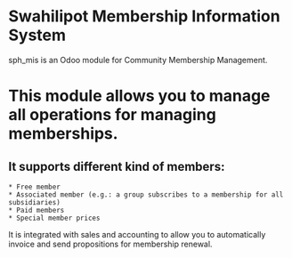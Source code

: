 # Swahilipot Membership Information System

sph_mis is an Odoo module for Community Membership Management. 

This module allows you to manage all operations for managing memberships.
=========================================================================

It supports different kind of members:
--------------------------------------
    * Free member
    * Associated member (e.g.: a group subscribes to a membership for all subsidiaries)
    * Paid members
    * Special member prices

It is integrated with sales and accounting to allow you to automatically invoice and send propositions for membership renewal.
